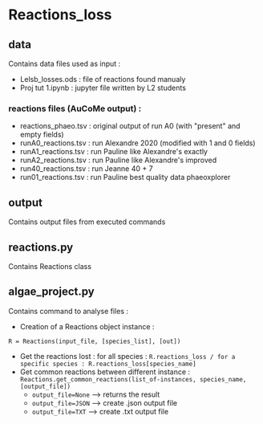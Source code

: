 # Reactions_loss

## data

Contains data files used as input :

- Lelsb_losses.ods : file of reactions found manualy
- Proj tut 1.ipynb : jupyter file written by L2 students 

### reactions files (AuCoMe output) :

- reactions_phaeo.tsv : original output of run A0 (with "present" and empty fields)
- runA0_reactions.tsv : run Alexandre 2020 (modified with 1 and 0 fields)
- runA1_reactions.tsv : run Pauline like Alexandre's exactly
- runA2_reactions.tsv : run Pauline like Alexandre's improved
- run40_reactions.tsv : run Jeanne 40 + 7
- run01_reactions.tsv : run Pauline best quality data phaeoxplorer

## output

Contains output files from executed commands

## reactions.py

Contains Reactions class

## algae_project.py

Contains command to analyse files :

- Creation of a Reactions object instance :

```R = Reactions(input_file, [species_list], [out])```
- Get the reactions lost : for all species : 
```R.reactions_loss / for a specific species : R.reactions_loss[species_name]```
- Get common reactions between different instance : 
```Reactions.get_common_reactions(list_of-instances, species_name, [output_file])```
  - ```output_file=None``` --> returns the result
  - ```output_file=JSON``` --> create .json output file
  - ```output_file=TXT```  --> create .txt  output file

